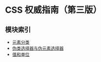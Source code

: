# CSS 权威指南（第三版）

## 模块索引

- [元素分类](./elementClassification.md)
- [伪类选择器与伪元素选择器](./pseudoClassSelector.md)
- [值和单位](./valuesAndUnits.md)
